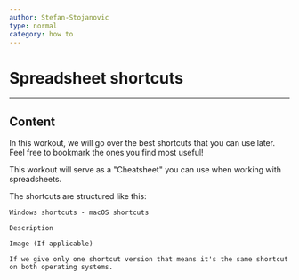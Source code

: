 ```yaml
---
author: Stefan-Stojanovic
type: normal
category: how to
---
```


# Spreadsheet shortcuts


---

## Content

In this workout, we will go over the best shortcuts that you can use later. Feel free to bookmark the ones you find most useful!

This workout will serve as a "Cheatsheet" you can use when working with spreadsheets.

The shortcuts are structured like this:

```plain-text
Windows shortcuts - macOS shortcuts

Description

Image (If applicable)

If we give only one shortcut version that means it's the same shortcut on both operating systems.
```
